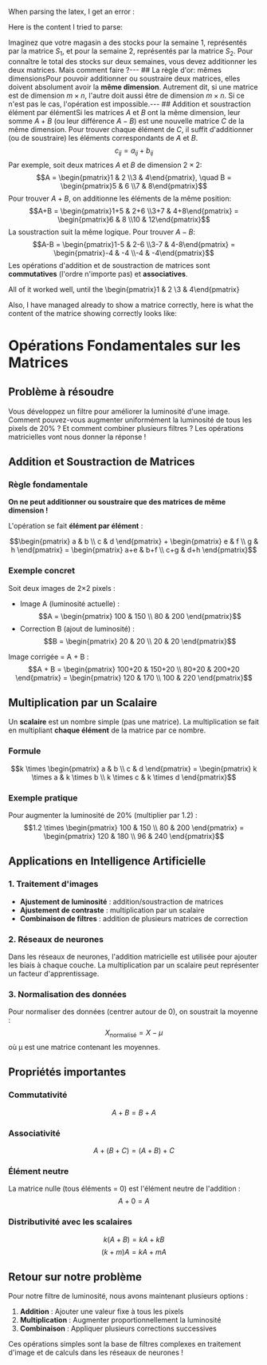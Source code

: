 When parsing the latex, I get an error :

<span class="katex-error" title="ParseError: KaTeX parse error: Expected 'EOF', got '&amp;' at position 3: 1 &amp;̲ 2 \\
3 &amp; 4
\en…" style="color: rgb(204, 0, 0);">

Here is the content I tried to parse:


Imaginez que votre magasin a des stocks pour la semaine 1, représentés par la matrice $S_1$, et pour la semaine 2, représentés par la matrice $S_2$. Pour connaître le total des stocks sur deux semaines, vous devez additionner les deux matrices. Mais comment faire ?--- ## La règle d'or: mêmes dimensionsPour pouvoir additionner ou soustraire deux matrices, elles doivent absolument avoir la **même dimension**. Autrement dit, si une matrice est de dimension $m \times n$, l'autre doit aussi être de dimension $m \times n$. Si ce n'est pas le cas, l'opération est impossible.--- ## Addition et soustraction élément par élémentSi les matrices $A$ et $B$ ont la même dimension, leur somme $A+B$ (ou leur différence $A-B$) est une nouvelle matrice $C$ de la même dimension. Pour trouver chaque élément de $C$, il suffit d'additionner (ou de soustraire) les éléments correspondants de $A$ et $B$. $$c_{ij} = a_{ij} + b_{ij}$$Par exemple, soit deux matrices $A$ et $B$ de dimension $2 \times 2$:$$A = \begin{pmatrix}1 & 2 \\3 & 4\end{pmatrix}, \quad B = \begin{pmatrix}5 & 6 \\7 & 8\end{pmatrix}$$Pour trouver $A+B$, on additionne les éléments de la même position:$$A+B = \begin{pmatrix}1+5 & 2+6 \\3+7 & 4+8\end{pmatrix} = \begin{pmatrix}6 & 8 \\10 & 12\end{pmatrix}$$La soustraction suit la même logique. Pour trouver $A-B$:$$A-B = \begin{pmatrix}1-5 & 2-6 \\3-7 & 4-8\end{pmatrix} = \begin{pmatrix}-4 & -4 \\-4 & -4\end{pmatrix}$$Les opérations d'addition et de soustraction de matrices sont **commutatives** (l'ordre n'importe pas) et **associatives**.

All of it worked well, until the \begin{pmatrix}1 & 2 \\3 & 4\end{pmatrix}

Also, I have managed already to show a matrice correctly, here is what the content of the matrice showing correctly looks like:

# Opérations Fondamentales sur les Matrices

## Problème à résoudre
Vous développez un filtre pour améliorer la luminosité d'une image. Comment pouvez-vous augmenter uniformément la luminosité de tous les pixels de 20% ? Et comment combiner plusieurs filtres ? Les opérations matricielles vont nous donner la réponse !

## Addition et Soustraction de Matrices

### Règle fondamentale
**On ne peut additionner ou soustraire que des matrices de même dimension !**

L'opération se fait **élément par élément** :

$$\begin{pmatrix} a & b \\ c & d \end{pmatrix} + \begin{pmatrix} e & f \\ g & h \end{pmatrix} = \begin{pmatrix} a+e & b+f \\ c+g & d+h \end{pmatrix}$$

### Exemple concret
Soit deux images de 2×2 pixels :
- Image A (luminosité actuelle) : $$A = \begin{pmatrix} 100 & 150 \\ 80 & 200 \end{pmatrix}$$
- Correction B (ajout de luminosité) : $$B = \begin{pmatrix} 20 & 20 \\ 20 & 20 \end{pmatrix}$$

Image corrigée = A + B :
$$A + B = \begin{pmatrix} 100+20 & 150+20 \\ 80+20 & 200+20 \end{pmatrix} = \begin{pmatrix} 120 & 170 \\ 100 & 220 \end{pmatrix}$$

## Multiplication par un Scalaire

Un **scalaire** est un nombre simple (pas une matrice). La multiplication se fait en multipliant **chaque élément** de la matrice par ce nombre.

### Formule
$$k \times \begin{pmatrix} a & b \\ c & d \end{pmatrix} = \begin{pmatrix} k \times a & k \times b \\ k \times c & k \times d \end{pmatrix}$$

### Exemple pratique
Pour augmenter la luminosité de 20% (multiplier par 1.2) :
$$1.2 \times \begin{pmatrix} 100 & 150 \\ 80 & 200 \end{pmatrix} = \begin{pmatrix} 120 & 180 \\ 96 & 240 \end{pmatrix}$$

## Applications en Intelligence Artificielle

### 1. Traitement d'images
- **Ajustement de luminosité** : addition/soustraction de matrices
- **Ajustement de contraste** : multiplication par un scalaire
- **Combinaison de filtres** : addition de plusieurs matrices de correction

### 2. Réseaux de neurones
Dans les réseaux de neurones, l'addition matricielle est utilisée pour ajouter les biais à chaque couche. La multiplication par un scalaire peut représenter un facteur d'apprentissage.

### 3. Normalisation des données
Pour normaliser des données (centrer autour de 0), on soustrait la moyenne :
$$X_{\text{normalisé}} = X - \mu$$
où μ est une matrice contenant les moyennes.

## Propriétés importantes

### Commutativité
$$A + B = B + A$$

### Associativité
$$A + (B + C) = (A + B) + C$$

### Élément neutre
La matrice nulle (tous éléments = 0) est l'élément neutre de l'addition :
$$A + 0 = A$$

### Distributivité avec les scalaires
$$k(A + B) = kA + kB$$
$$(k + m)A = kA + mA$$

## Retour sur notre problème
Pour notre filtre de luminosité, nous avons maintenant plusieurs options :
1. **Addition** : Ajouter une valeur fixe à tous les pixels
2. **Multiplication** : Augmenter proportionnellement la luminosité
3. **Combinaison** : Appliquer plusieurs corrections successives

Ces opérations simples sont la base de filtres complexes en traitement d'image et de calculs dans les réseaux de neurones !
﻿


